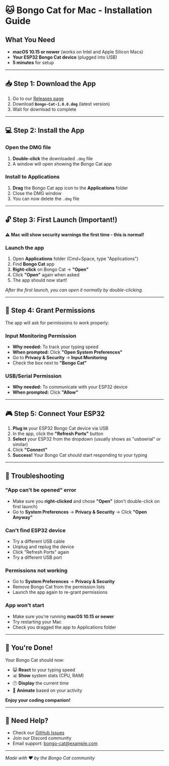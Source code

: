 # 🐱 Bongo Cat for Mac - Installation Guide

## What You Need
- **macOS 10.15 or newer** (works on Intel and Apple Silicon Macs)
- **Your ESP32 Bongo Cat device** (plugged into USB)
- **5 minutes** for setup

---

## 📥 Step 1: Download the App

1. Go to our [Releases page](https://github.com/your-repo/releases) 
2. Download **`Bongo-Cat-1.0.0.dmg`** (latest version)
3. Wait for download to complete

---

## 💻 Step 2: Install the App

### Open the DMG file
1. **Double-click** the downloaded `.dmg` file
2. A window will open showing the Bongo Cat app

### Install to Applications
1. **Drag** the Bongo Cat app icon to the **Applications** folder
2. Close the DMG window
3. You can now delete the `.dmg` file

---

## 🔓 Step 3: First Launch (Important!)

⚠️ **Mac will show security warnings the first time - this is normal!**

### Launch the app
1. Open **Applications** folder (Cmd+Space, type "Applications")
2. Find **Bongo Cat** app
3. **Right-click** on Bongo Cat → **"Open"**
4. Click **"Open"** again when asked
5. The app should now start!

*After the first launch, you can open it normally by double-clicking.*

---

## 🔑 Step 4: Grant Permissions

The app will ask for permissions to work properly:

### Input Monitoring Permission
- **Why needed:** To track your typing speed
- **When prompted:** Click **"Open System Preferences"**
- Go to **Privacy & Security** → **Input Monitoring**
- Check the box next to **"Bongo Cat"**

### USB/Serial Permission  
- **Why needed:** To communicate with your ESP32 device
- **When prompted:** Click **"Allow"**

---

## 🎮 Step 5: Connect Your ESP32

1. **Plug in** your ESP32 Bongo Cat device via USB
2. In the app, click the **"Refresh Ports"** button
3. **Select** your ESP32 from the dropdown (usually shows as "usbserial" or similar)
4. Click **"Connect"**
5. **Success!** Your Bongo Cat should start responding to your typing

---

## 🚨 Troubleshooting

### "App can't be opened" error
- Make sure you **right-clicked** and chose **"Open"** (don't double-click on first launch)
- Go to **System Preferences** → **Privacy & Security** → Click **"Open Anyway"**

### Can't find ESP32 device
- Try a different USB cable
- Unplug and replug the device
- Click "Refresh Ports" again
- Try a different USB port

### Permissions not working
- Go to **System Preferences** → **Privacy & Security**
- Remove Bongo Cat from the permission lists
- Launch the app again to re-grant permissions

### App won't start
- Make sure you're running **macOS 10.15 or newer**
- Try restarting your Mac
- Check you dragged the app to Applications folder

---

## 🎉 You're Done!

Your Bongo Cat should now:
- 😺 **React** to your typing speed
- 📊 **Show** system stats (CPU, RAM)
- 🕐 **Display** the current time
- 🎨 **Animate** based on your activity

**Enjoy your coding companion!** 

---

## 📧 Need Help?

- Check our [GitHub Issues](https://github.com/your-repo/issues)
- Join our Discord community
- Email support: bongo-cat@example.com

---

*Made with ❤️ by the Bongo Cat community*